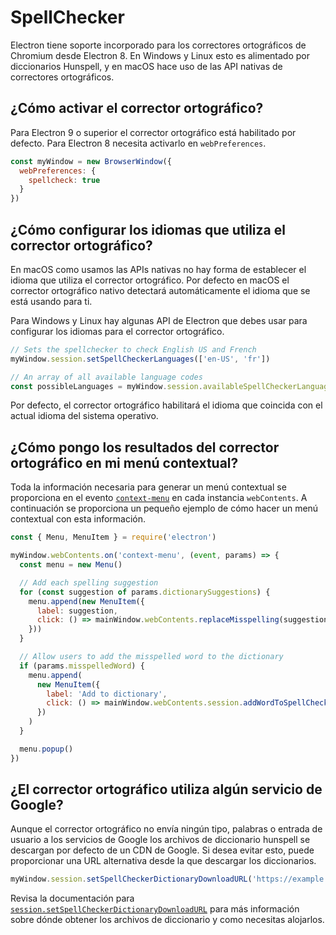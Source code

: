 # SpellChecker

Electron tiene soporte incorporado para los correctores ortográficos de Chromium desde Electron 8.  En Windows y Linux esto es alimentado por diccionarios Hunspell, y en macOS hace uso de las API nativas de correctores ortográficos.

## ¿Cómo activar el corrector ortográfico?

Para Electron 9 o superior el corrector ortográfico está habilitado por defecto.  Para Electron 8 necesita activarlo en `webPreferences`.

```js
const myWindow = new BrowserWindow({
  webPreferences: {
    spellcheck: true
  }
})
```

## ¿Cómo configurar los idiomas que utiliza el corrector ortográfico?

En macOS como usamos las APIs nativas no hay forma de establecer el idioma que utiliza el corrector ortográfico. Por defecto en macOS el corrector ortográfico nativo detectará automáticamente el idioma que se está usando para ti.

Para Windows y Linux hay algunas API de Electron que debes usar para configurar los idiomas para el corrector ortográfico.

```js
// Sets the spellchecker to check English US and French
myWindow.session.setSpellCheckerLanguages(['en-US', 'fr'])

// An array of all available language codes
const possibleLanguages = myWindow.session.availableSpellCheckerLanguages
```

Por defecto, el corrector ortográfico habilitará el idioma que coincida con el actual idioma del sistema operativo.

## ¿Cómo pongo los resultados del corrector ortográfico en mi menú contextual?

Toda la información necesaria para generar un menú contextual se proporciona en el evento [`context-menu`](../api/web-contents.md#event-context-menu) en cada instancia `webContents`.  A continuación se proporciona un pequeño ejemplo de cómo hacer un menú contextual con esta información.

```js
const { Menu, MenuItem } = require('electron')

myWindow.webContents.on('context-menu', (event, params) => {
  const menu = new Menu()

  // Add each spelling suggestion
  for (const suggestion of params.dictionarySuggestions) {
    menu.append(new MenuItem({
      label: suggestion,
      click: () => mainWindow.webContents.replaceMisspelling(suggestion)
    }))
  }

  // Allow users to add the misspelled word to the dictionary
  if (params.misspelledWord) {
    menu.append(
      new MenuItem({
        label: 'Add to dictionary',
        click: () => mainWindow.webContents.session.addWordToSpellCheckerDictionary(params.misspelledWord)
      })
    )
  }

  menu.popup()
})
```

## ¿El corrector ortográfico utiliza algún servicio de Google?

Aunque el corrector ortográfico no envía ningún tipo, palabras o entrada de usuario a los servicios de Google los archivos de diccionario hunspell se descargan por defecto de un CDN de Google.  Si desea evitar esto, puede proporcionar una URL alternativa desde la que descargar los diccionarios.

```js
myWindow.session.setSpellCheckerDictionaryDownloadURL('https://example.com/dictionaries/')
```

Revisa la documentación para [`session.setSpellCheckerDictionaryDownloadURL`](../api/session.md#sessetspellcheckerdictionarydownloadurlurl) para más información sobre dónde obtener los archivos de diccionario y como necesitas alojarlos.
